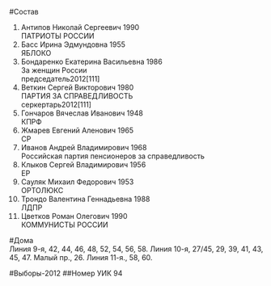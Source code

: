 #Состав
1. Антипов Николай Сергеевич 1990   
    ПАТРИОТЫ РОССИИ
2. Басс Ирина Эдмундовна 1955   
    ЯБЛОКО
3. Бондаренко Екатерина Васильевна 1986   
    За женщин России  
    председатель2012[111]
4. Веткин Сергей Викторович 1980   
    ПАРТИЯ ЗА СПРАВЕДЛИВОСТЬ  
    серкертарь2012[111]
5. Гончаров Вячеслав Иванович 1948   
    КПРФ
6. Жмарев Евгений Аленович 1965   
    СР
7. Иванов Андрей Владимирович 1968   
    Российская партия пенсионеров за справедливость
8. Клыков Сергей Владимирович 1956   
    ЕР
9. Сауляк Михаил Федорович 1953   
    ОРТОЛЮКС
10. Трондо Валентина Геннадьевна 1988   
    ЛДПР
11. Цветков Роман Олегович 1990   
    КОММУНИСТЫ РОССИИ

#Дома  
Линия  9-я,     42, 44, 46, 48, 52, 54, 56, 58. Линия 10-я,     27/45, 29, 39, 41, 43, 45, 47. Малый пр.,   26. Линия 11-я.,    58, 60.

#Выборы-2012
##Номер УИК
94
